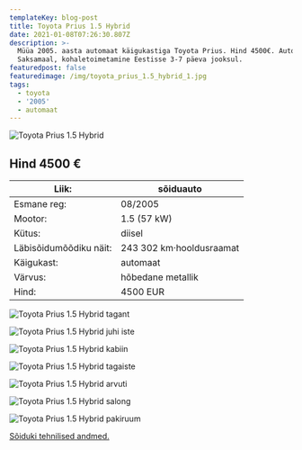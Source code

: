 ```yaml
---
templateKey: blog-post
title: Toyota Prius 1.5 Hybrid
date: 2021-01-08T07:26:30.807Z
description: >-
  Müüa 2005. aasta automaat käigukastiga Toyota Prius. Hind 4500€. Auto asub
  Saksamaal, kohaletoimetamine Eestisse 3-7 päeva jooksul.
featuredpost: false
featuredimage: /img/toyota_prius_1.5_hybrid_1.jpg
tags:
  - toyota
  - '2005'
  - automaat
---
```

![Toyota Prius 1.5 Hybrid](/img/toyota_prius_1.5_hybrid_1.jpg "Toyota Prius 1.5 Hybrid")

## Hind 4500 €

<!--StartFragment-->

| Liik:                  | sõiduauto                |
| ---------------------- | ------------------------ |
| Esmane reg:            | 08/2005                  |
| Mootor:                | 1.5 (57 kW)              |
| Kütus:                 | diisel                   |
| Läbisõidumõõdiku näit: | 243 302 km·hooldusraamat |
| Käigukast:             | automaat                 |
| Värvus:                | hõbedane metallik        |
| Hind:                  | 4500 EUR                 |

<!--EndFragment-->

![Toyota Prius 1.5 Hybrid tagant](/img/toyota_prius_1.5_hybrid_2.jpg "Toyota Prius 1.5 Hybrid tagant")

![Toyota Prius 1.5 Hybrid juhi iste](/img/toyota_prius_1.5_hybrid_3.jpg "Toyota Prius 1.5 Hybrid juhi iste ")

![Toyota Prius 1.5 Hybrid kabiin](/img/toyota_prius_1.5_hybrid_4.jpg "Toyota Prius 1.5 Hybrid kabiin")

![Toyota Prius 1.5 Hybrid tagaiste](/img/toyota_prius_1.5_hybrid_7.jpg "Toyota Prius 1.5 Hybrid tagaiste")

![Toyota Prius 1.5 Hybrid arvuti](/img/toyota_prius_1.5_hybrid_5.jpg "Toyota Prius 1.5 Hybrid arvuti")

![Toyota Prius 1.5 Hybrid salong](/img/toyota_prius_1.5_hybrid_6.jpg "Toyota Prius 1.5 Hybrid salong")

![Toyota Prius 1.5 Hybrid pakiruum](/img/toyota_prius_1.5_hybrid_8.jpg "Toyota Prius 1.5 Hybrid pakiruum")

[Sõiduki tehnilised andmed.](https://dcar24.de/boerse/user/ahf/detail/detail.php?user=ahf&AutoID=210007&lang=de)
